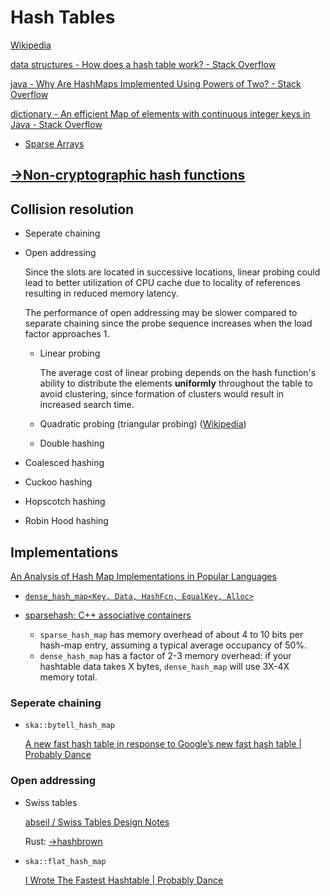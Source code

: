 # Hash Tables
[Wikipedia](https://en.wikipedia.org/wiki/Hash_table)

[data structures - How does a hash table work? - Stack Overflow](https://stackoverflow.com/questions/730620/how-does-a-hash-table-work)

[java - Why Are HashMaps Implemented Using Powers of Two? - Stack Overflow](https://stackoverflow.com/questions/53526790/why-are-hashmaps-implemented-using-powers-of-two)

[dictionary - An efficient Map of elements with continuous integer keys in Java - Stack Overflow](https://stackoverflow.com/questions/55279761/an-efficient-map-of-elements-with-continuous-integer-keys-in-java)
- [Sparse Arrays](../Sparse/Arrays.md)

## [→Non-cryptographic hash functions](https://github.com/Chaoses-Ib/Cryptology#non-cryptographic-hash-functions)

## Collision resolution
- Seperate chaining

- Open addressing

  Since the slots are located in successive locations, linear probing could lead to better utilization of CPU cache due to locality of references resulting in reduced memory latency.

  The performance of open addressing may be slower compared to separate chaining since the probe sequence increases when the load factor approaches 1.

  - Linear probing

    The average cost of linear probing depends on the hash function's ability to distribute the elements **uniformly** throughout the table to avoid clustering, since formation of clusters would result in increased search time.
  
  - Quadratic probing (triangular probing) ([Wikipedia](https://en.wikipedia.org/wiki/Quadratic_probing))
  
  - Double hashing

- Coalesced hashing

- Cuckoo hashing

- Hopscotch hashing

- Robin Hood hashing

## Implementations
[An Analysis of Hash Map Implementations in Popular Languages](https://rcoh.me/posts/hash-map-analysis/)

- [`dense_hash_map<Key, Data, HashFcn, EqualKey, Alloc>`](https://goog-sparsehash.sourceforge.net/doc/dense_hash_map.html)

- [sparsehash: C++ associative containers](https://github.com/sparsehash/sparsehash)
  - `sparse_hash_map` has memory overhead of about 4 to 10 bits per hash-map entry, assuming a typical average occupancy of 50%.
  - `dense_hash_map` has a factor of 2-3 memory overhead: if your hashtable data takes X bytes, `dense_hash_map` will use 3X-4X memory total.

### Seperate chaining
- `ska::bytell_hash_map`

  [A new fast hash table in response to Google’s new fast hash table | Probably Dance](https://probablydance.com/2018/05/28/a-new-fast-hash-table-in-response-to-googles-new-fast-hash-table/)

### Open addressing
- Swiss tables

  [abseil / Swiss Tables Design Notes](https://abseil.io/about/design/swisstables)

  Rust: [→hashbrown](https://github.com/Chaoses-Ib/Rust/blob/main/Libraries/Data%20Structures.md#hash-tables)

- `ska::flat_hash_map`

  [I Wrote The Fastest Hashtable | Probably Dance](https://probablydance.com/2017/02/26/i-wrote-the-fastest-hashtable/)